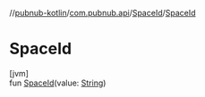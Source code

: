 //[pubnub-kotlin](../../../index.md)/[com.pubnub.api](../index.md)/[SpaceId](index.md)/[SpaceId](-space-id.md)

# SpaceId

[jvm]\
fun [SpaceId](-space-id.md)(value: [String](https://kotlinlang.org/api/latest/jvm/stdlib/kotlin/-string/index.html))
